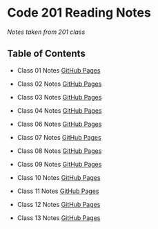 # Code 201 Reading Notes

*Notes taken from 201 class*

## Table of Contents

* Class 01 Notes [GitHub Pages](https://github.com/Rahzae/Rahzae.201notes.github.io/blob/922b82730546c8da6784511cd2aae651a60fde17/Class01.md)

* Class 02 Notes [GitHub Pages](https://github.com/Rahzae/Rahzae.201notes.github.io/blob/5a317675a790160245d5c8bf53d16f84ae2d7796/Class-02.md)

* Class 03 Notes [GitHub Pages](https://github.com/Rahzae/Rahzae.201notes.github.io/blob/1d7e9bfd946797337220a184892a7795d01186e5/Class03.md)

* Class 04 Notes [GitHub Pages](https://github.com/Rahzae/Rahzae.201notes.github.io/blob/856d7796a7c84bb8b2f4a93d4af0adba5158ec29/Class04.md)

* Class 06 Notes [GitHub Pages](https://github.com/Rahzae/Rahzae.201notes.github.io/blob/1ac0771516eb051b3cb5a04dd3254bdacf34ca7e/Class06.md)

* Class 07 Notes [GitHub Pages](https://github.com/Rahzae/Rahzae.201notes.github.io/blob/40a375e6d171dcb11341e25ed9ef14d579ac494b/Code07.md)

* Class 08 Notes [GitHub Pages](https://github.com/Rahzae/Rahzae.201notes.github.io/blob/40a375e6d171dcb11341e25ed9ef14d579ac494b/Class08.md)

* Class 09 Notes [GitHub Pages](https://github.com/Rahzae/Rahzae.201notes.github.io/blob/21b0cf5cbea0285f9a6aaa9d9f33c510cebf91c2/Class09.md)

* Class 10 Notes [GitHub Pages](https://github.com/Rahzae/Rahzae.201notes.github.io/blob/8a26ed20d93830e1de5a844d9ddd7990f23b8581/Class10.md)

* Class 11 Notes [GitHub Pages](https://github.com/Rahzae/Rahzae.201notes.github.io/blob/82ec85152fc63467bfd3b0ff9df05084a3fdb2a9/Class12.md)

* Class 12 Notes [GitHub Pages](https://github.com/Rahzae/Rahzae.201notes.github.io/blob/53008e85a9fd486412083aa31f40608c53842c25/Class13.md)

* Class 13 Notes [GitHub Pages](https://github.com/Rahzae/Rahzae.201notes.github.io/blob/3a0ad0761a5d4f069d049c0739069226c3a7ab42/Class14.md)
